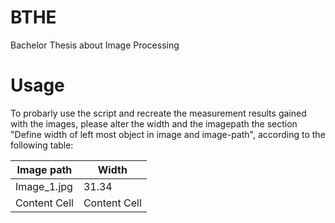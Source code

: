 # BTHE
Bachelor Thesis about Image Processing


# Usage
To probarly use the script and recreate the measurement results gained with the images, please alter the width and the imagepath the section "Define width of left most object in image and image-path", according to the following table:

| Image path    | Width         |
| ------------- | ------------- |
| Image_1.jpg   | 31.34         |
| Content Cell  | Content Cell  |
